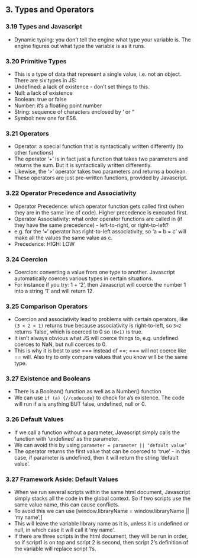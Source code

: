 ## 3. Types and Operators

### 3.19 Types and Javascript
 *	Dynamic typing: you don’t tell the engine what type your variable is. The engine figures out what type the variable is as it runs.

### 3.20 Primitive Types
 *	This is a type of data that represent a single value, i.e. not an object. There are six types in JS:
  *	Undefined: a lack of existence - don’t set things to this.
  *	Null: a lack of existence
  *	Boolean: true or false
  *	Number: it’s a floating point number
  *	String: sequence of characters enclosed by ‘ or “
  *	Symbol: new one for ES6.

### 3.21 Operators
 *	Operator: a special function that is syntactically written differently (to other functions)
 *	The operator ‘+’ is in fact just a function that takes two parameters and returns the sum. But it is syntactically written differently.
 *	Likewise, the ‘>’ operator takes two parameters and returns a boolean.
 *	These operators are just pre-written functions, provided by Javascript.

### 3.22 Operator Precedence and Associativity
 *	Operator Precedence: which operator function gets called first (when they are in the same line of code). Higher precedence is executed first.
 *	Operator Associativity: what order operator functions are called in (if they have the same precedence) - left-to-right, or right-to-left?
  *	e.g. for the ‘=‘ operator has right-to-left associativity, so ‘a = b = c’ will make all the values the same value as c. 
 *	Precedence: HIGH: LOW

### 3.24 Coercion
 *	Coercion: converting a value from one type to another. Javascript automatically coerces various types in certain situations.
 *	For instance if you try: 1 + ‘2’, then Javascript will coerce the number 1 into a string ‘1’ and will return 12.

### 3.25 Comparison Operators
 *	Coercion and associativity lead to problems with certain operators, like `(3 < 2 < 1)` returns true because associativity is right-to-left, so `3<2` returns ‘false’, which is coerced to 0 so `(0<1)` is true.
 *	It isn’t always obvious what JS will coerce things to, e.g. undefined coerces to NaN, but null coerces to 0.
 *	This is why it is best to use === instead of ==; === will not coerce like == will. Also try to only compare values that you know will be the same type.

### 3.27 Existence and Booleans
 *	There is a Boolean() function as well as a Number() function
 *	We can use `if (a) {//codecode}` to check for a’s existence. The code will run if a is anything BUT false, undefined, null or 0.

### 3.26 Default Values
 *	If we call a function without a parameter, Javascript simply calls the function with ‘undefined’ as the parameter.
 *	We can avoid this by using `parameter = parameter || ‘default value’`
 *	The operator returns the first value that can be coerced to ‘true’ - in this case, if parameter is undefined, then it will return the string ‘default value’.

### 3.27 Framework Aside: Default Values
 *	When we run several scripts within the same html document, Javascript simply stacks all the code in the global context. So if two scripts use the same value name, this can cause conflicts.
  *	To avoid this we can use [window.libraryName = window.libraryName || ‘my name’;]
  *	This will leave the variable library name as it is, unless it is undefined or null, in which case it will call it ‘my name’. 
 *	If there are three scripts in the html document, they will be run in order, so if script1 is on top and script 2 is second, then script 2’s definition of the variable will replace script 1’s.

